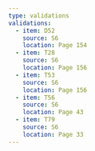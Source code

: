 ```yaml
---
type: validations
validations:
  - item: D52
    source: S6
    location: Page 154
  - item: T28
    source: S6
    location: Page 156
  - item: T53
    source: S6
    location: Page 156
  - item: T56
    source: S6
    location: Page 43
  - item: T79
    source: S6
    location: Page 33
---
```

